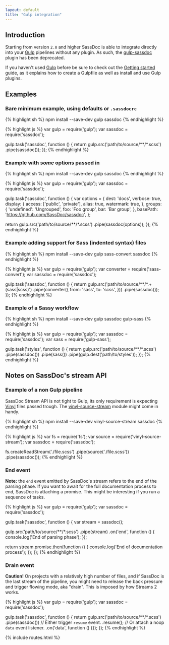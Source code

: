 ```yaml
---
layout: default
title: "Gulp integration"
---
```


[gulpjs]: http://gulpjs.com
[gulp-sassdoc]: https://github.com/SassDoc/gulp-sassdoc
[Getting started]: https://github.com/gulpjs/gulp/blob/master/docs/getting-started.md
[Vinyl]: https://github.com/wearefractal/vinyl
[vinyl-source-stream]: https://github.com/hughsk/vinyl-source-stream

## Introduction

Starting from version `2.0` and higher SassDoc is able to integrate directly into
your [Gulp][gulpjs] pipelines without any plugin. As such, the [gulp-sassdoc] plugin has been deprecated.

If you haven't used [Gulp][gulpjs] before be sure to check out the [Getting started] guide,
as it explains how to create a Gulpfile as well as install and use Gulp plugins.

## Examples

### Bare minimum example, using defaults or `.sassdocrc`

{% highlight sh %}
npm install --save-dev gulp sassdoc
{% endhighlight %}

{% highlight js %}
var gulp = require('gulp');
var sassdoc = require('sassdoc');

gulp.task('sassdoc', function () {
  return gulp.src('path/to/source/**/*.scss')
    .pipe(sassdoc());
});
{% endhighlight %}



### Example with *some* options passed in

{% highlight sh %}
npm install --save-dev gulp sassdoc
{% endhighlight %}

{% highlight js %}
var gulp = require('gulp');
var sassdoc = require('sassdoc');

gulp.task('sassdoc', function () {
  var options = {
    dest: 'docs',
    verbose: true,
    display: {
      access: ['public', 'private'],
      alias: true,
      watermark: true,
    },
    groups: {
      'undefined': 'Ungrouped',
      foo: 'Foo group',
      bar: 'Bar group',
    },
    basePath: 'https://github.com/SassDoc/sassdoc',
  };

  return gulp.src('path/to/source/**/*.scss')
    .pipe(sassdoc(options));
});
{% endhighlight %}



### Example adding support for Sass (indented syntax) files

{% highlight sh %}
npm install --save-dev gulp sass-convert sassdoc
{% endhighlight %}

{% highlight js %}
var gulp = require('gulp');
var converter = require('sass-convert');
var sassdoc = require('sassdoc');

gulp.task('sassdoc', function () {
  return gulp.src('path/to/source/**/*.+(sass|scss)')
    .pipe(converter({
      from: 'sass',
      to: 'scss',
    }))
    .pipe(sassdoc());
});
{% endhighlight %}



### Example of a Sassy workflow

{% highlight sh %}
npm install --save-dev gulp sassdoc gulp-sass
{% endhighlight %}

{% highlight js %}
var gulp = require('gulp');
var sassdoc = require('sassdoc');
var sass = require('gulp-sass');

gulp.task('styles', function () {
  return gulp.src('path/to/source/**/*.scss')
    .pipe(sassdoc())
    .pipe(sass())
    .pipe(gulp.dest('path/to/styles'));
});
{% endhighlight %}



## Notes on SassDoc's stream API

### Example of a non Gulp pipeline

SassDoc Stream API is not tight to Gulp, its only requirement is
expecting [Vinyl] files passed trough. The [vinyl-source-stream] module
might come in handy.

{% highlight sh %}
npm install --save-dev vinyl-source-stream sassdoc
{% endhighlight %}

{% highlight js %}
var fs = require('fs');
var source = require('vinyl-source-stream');
var sassdoc = require('sassdoc');

fs.createReadStream('./file.scss')
  .pipe(source('./file.scss'))
  .pipe(sassdoc());
{% endhighlight %}



### End event

<p class="note  note--info">
  <strong>Note:</strong> the <code>end</code> event emitted by SassDoc's stream refers to the end of
  the parsing phase. If you want to await for the full documentation process to
  end, SassDoc is attaching a promise. This might be interesting if you run a
  sequence of tasks.
</p>

{% highlight js %}
var gulp = require('gulp');
var sassdoc = require('sassdoc');

gulp.task('sassdoc', function () {
  var stream = sassdoc();

  gulp.src('path/to/source/**/*.scss')
    .pipe(stream)
    .on('end', function () {
      console.log('End of parsing phase');
    });

  return stream.promise.then(function () {
    console.log('End of documentation process');
  });
});
{% endhighlight %}


### Drain event

<p class="note note--danger">
  <strong>Caution!</strong>
  On projects with a relatively high number of files, and if SassDoc is the last
  stream of the pipeline, you might need to release the back pressure and trigger
  flowing mode, aka "drain". This is imposed by how Streams 2 works.
</p>

{% highlight js %}
var gulp = require('gulp');
var sassdoc = require('sassdoc');

gulp.task('sassdoc', function () {
  return gulp.src('path/to/source/**/*.scss')
    .pipe(sassdoc())
    // Either trigger `resume` event.
    .resume();
    // Or attach a noop `data` event listener.
    .on('data', function () {});
});
{% endhighlight %}


{% include routes.html %}
